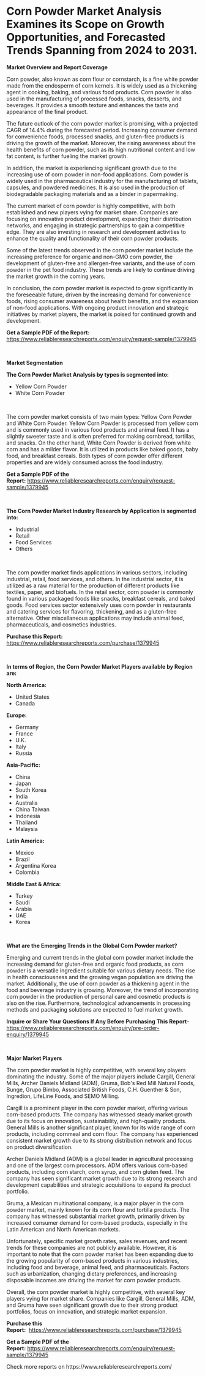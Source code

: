 <p><h1>Corn Powder Market Analysis Examines its Scope on Growth Opportunities, and Forecasted Trends Spanning from 2024 to 2031.</h1></p><p><strong>Market Overview and Report Coverage</strong></p>
<p><p>Corn powder, also known as corn flour or cornstarch, is a fine white powder made from the endosperm of corn kernels. It is widely used as a thickening agent in cooking, baking, and various food products. Corn powder is also used in the manufacturing of processed foods, snacks, desserts, and beverages. It provides a smooth texture and enhances the taste and appearance of the final product.</p><p>The future outlook of the corn powder market is promising, with a projected CAGR of 14.4% during the forecasted period. Increasing consumer demand for convenience foods, processed snacks, and gluten-free products is driving the growth of the market. Moreover, the rising awareness about the health benefits of corn powder, such as its high nutritional content and low fat content, is further fueling the market growth.</p><p>In addition, the market is experiencing significant growth due to the increasing use of corn powder in non-food applications. Corn powder is widely used in the pharmaceutical industry for the manufacturing of tablets, capsules, and powdered medicines. It is also used in the production of biodegradable packaging materials and as a binder in papermaking.</p><p>The current market of corn powder is highly competitive, with both established and new players vying for market share. Companies are focusing on innovative product development, expanding their distribution networks, and engaging in strategic partnerships to gain a competitive edge. They are also investing in research and development activities to enhance the quality and functionality of their corn powder products.</p><p>Some of the latest trends observed in the corn powder market include the increasing preference for organic and non-GMO corn powder, the development of gluten-free and allergen-free variants, and the use of corn powder in the pet food industry. These trends are likely to continue driving the market growth in the coming years.</p><p>In conclusion, the corn powder market is expected to grow significantly in the foreseeable future, driven by the increasing demand for convenience foods, rising consumer awareness about health benefits, and the expansion of non-food applications. With ongoing product innovation and strategic initiatives by market players, the market is poised for continued growth and development.</p></p>
<p><strong>Get a Sample PDF of the Report:</strong> <a href="https://www.reliableresearchreports.com/enquiry/request-sample/1379945">https://www.reliableresearchreports.com/enquiry/request-sample/1379945</a></p>
<p>&nbsp;</p>
<p><strong>Market Segmentation</strong></p>
<p><strong>The Corn Powder Market Analysis by types is segmented into:</strong></p>
<p><ul><li>Yellow Corn Powder</li><li>White Corn Powder</li></ul></p>
<p>&nbsp;</p>
<p><p>The corn powder market consists of two main types: Yellow Corn Powder and White Corn Powder. Yellow Corn Powder is processed from yellow corn and is commonly used in various food products and animal feed. It has a slightly sweeter taste and is often preferred for making cornbread, tortillas, and snacks. On the other hand, White Corn Powder is derived from white corn and has a milder flavor. It is utilized in products like baked goods, baby food, and breakfast cereals. Both types of corn powder offer different properties and are widely consumed across the food industry.</p></p>
<p><strong>Get a Sample PDF of the Report:</strong>&nbsp;<a href="https://www.reliableresearchreports.com/enquiry/request-sample/1379945">https://www.reliableresearchreports.com/enquiry/request-sample/1379945</a></p>
<p>&nbsp;</p>
<p><strong>The Corn Powder Market Industry Research by Application is segmented into:</strong></p>
<p><ul><li>Industrial</li><li>Retail</li><li>Food Services</li><li>Others</li></ul></p>
<p>&nbsp;</p>
<p><p>The corn powder market finds applications in various sectors, including industrial, retail, food services, and others. In the industrial sector, it is utilized as a raw material for the production of different products like textiles, paper, and biofuels. In the retail sector, corn powder is commonly found in various packaged foods like snacks, breakfast cereals, and baked goods. Food services sector extensively uses corn powder in restaurants and catering services for flavoring, thickening, and as a gluten-free alternative. Other miscellaneous applications may include animal feed, pharmaceuticals, and cosmetics industries.</p></p>
<p><strong>Purchase this Report:</strong>&nbsp; <a href="https://www.reliableresearchreports.com/purchase/1379945">https://www.reliableresearchreports.com/purchase/1379945</a></p>
<p>&nbsp;</p>
<p><strong>In terms of Region, the Corn Powder Market Players available by Region are:</strong></p>
<p>
    <p> <strong> North America: </strong>
        <ul>
            <li>United States</li>
            <li>Canada</li>
        </ul>
        </p> 
    <p> <strong> Europe: </strong>
        <ul>
            <li>Germany</li>
            <li>France</li>
            <li>U.K.</li>
            <li>Italy</li>
            <li>Russia</li>
        </ul>
        </p> 
    <p> <strong> Asia-Pacific: </strong>
        <ul>
            <li>China</li>
            <li>Japan</li>
            <li>South Korea</li>
            <li>India</li>
            <li>Australia</li>
            <li>China Taiwan</li>
            <li>Indonesia</li>
            <li>Thailand</li>
            <li>Malaysia</li>
        </ul>
        </p> 
    <p> <strong> Latin America: </strong>
        <ul>
            <li>Mexico</li>
            <li>Brazil</li>
            <li>Argentina Korea</li>
            <li>Colombia</li>
        </ul>
        </p> 
    <p> <strong> Middle East & Africa: </strong>
        <ul>
            <li>Turkey</li>
            <li>Saudi</li>
            <li>Arabia</li>
            <li>UAE</li>
            <li>Korea</li>
        </ul>
    </p>
    </p>
<p>&nbsp;</p>
<p><strong>What are the Emerging Trends in the Global Corn Powder market?</strong></p>
<p><p>Emerging and current trends in the global corn powder market include the increasing demand for gluten-free and organic food products, as corn powder is a versatile ingredient suitable for various dietary needs. The rise in health consciousness and the growing vegan population are driving the market. Additionally, the use of corn powder as a thickening agent in the food and beverage industry is growing. Moreover, the trend of incorporating corn powder in the production of personal care and cosmetic products is also on the rise. Furthermore, technological advancements in processing methods and packaging solutions are expected to fuel market growth.</p></p>
<p><strong>Inquire or Share Your Questions If Any Before Purchasing This Report</strong>- <a href="https://www.reliableresearchreports.com/enquiry/pre-order-enquiry/1379945">https://www.reliableresearchreports.com/enquiry/pre-order-enquiry/1379945</a></p>
<p>&nbsp;</p>
<p><strong>Major Market Players</strong></p>
<p><p>The corn powder market is highly competitive, with several key players dominating the industry. Some of the major players include Cargill, General Mills, Archer Daniels Midland (ADM), Gruma, Bob's Red Mill Natural Foods, Bunge, Grupo Bimbo, Associated British Foods, C.H. Guenther & Son, Ingredion, LifeLine Foods, and SEMO Milling.</p><p>Cargill is a prominent player in the corn powder market, offering various corn-based products. The company has witnessed steady market growth due to its focus on innovation, sustainability, and high-quality products. General Mills is another significant player, known for its wide range of corn products, including cornmeal and corn flour. The company has experienced consistent market growth due to its strong distribution network and focus on product diversification.</p><p>Archer Daniels Midland (ADM) is a global leader in agricultural processing and one of the largest corn processors. ADM offers various corn-based products, including corn starch, corn syrup, and corn gluten feed. The company has seen significant market growth due to its strong research and development capabilities and strategic acquisitions to expand its product portfolio.</p><p>Gruma, a Mexican multinational company, is a major player in the corn powder market, mainly known for its corn flour and tortilla products. The company has witnessed substantial market growth, primarily driven by increased consumer demand for corn-based products, especially in the Latin American and North American markets.</p><p>Unfortunately, specific market growth rates, sales revenues, and recent trends for these companies are not publicly available. However, it is important to note that the corn powder market has been expanding due to the growing popularity of corn-based products in various industries, including food and beverage, animal feed, and pharmaceuticals. Factors such as urbanization, changing dietary preferences, and increasing disposable incomes are driving the market for corn powder products.</p><p>Overall, the corn powder market is highly competitive, with several key players vying for market share. Companies like Cargill, General Mills, ADM, and Gruma have seen significant growth due to their strong product portfolios, focus on innovation, and strategic market expansion.</p></p>
<p><strong>Purchase this Report:</strong>&nbsp;&nbsp;<a href="https://www.reliableresearchreports.com/purchase/1379945">https://www.reliableresearchreports.com/purchase/1379945</a></p>
<p></p>
<p><strong>Get a Sample PDF of the Report:</strong>&nbsp;<a href="https://www.reliableresearchreports.com/enquiry/request-sample/1379945">https://www.reliableresearchreports.com/enquiry/request-sample/1379945</a></p>
<p>Check more reports on https://www.reliableresearchreports.com/</p>